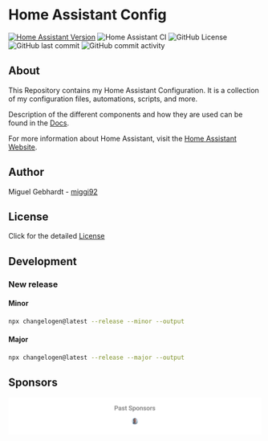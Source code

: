 # Home Assistant Config

[![Home Assistant Version](https://img.shields.io/badge/HA%20Version-2025.9.3%20-blue?style=for-the-badge)](https://github.com/home-assistant/core/releases/tag/2025.9.3)
![Home Assistant CI](https://img.shields.io/github/actions/workflow/status/miggi92/home-assistant-config/home_assistant_ci.yml?style=for-the-badge)
![GitHub License](https://img.shields.io/github/license/miggi92/home-assistant-config?style=for-the-badge)
![GitHub last commit](https://img.shields.io/github/last-commit/miggi92/home-assistant-config?style=for-the-badge)
![GitHub commit activity](https://img.shields.io/github/commit-activity/w/miggi92/home-assistant-config?style=for-the-badge)

## About

This Repository contains my Home Assistant Configuration. It is a collection of my configuration files, automations, scripts, and more.

Description of the different components and how they are used can be found in the [Docs](https://miggi92.github.io/home-assistant-config/).

For more information about Home Assistant, visit the [Home Assistant Website](https://www.home-assistant.io/).

## Author

Miguel Gebhardt - [miggi92]

## License

Click for the detailed [License](./LICENSE.md)

[miggi92]: https://github.com/miggi92

## Development

### New release

#### Minor

```bash
npx changelogen@latest --release --minor --output
```

#### Major

```bash
npx changelogen@latest --release --major --output
```

## Sponsors

![Sponsors](https://github.com/miggi92/static/blob/master/sponsors.svg)
